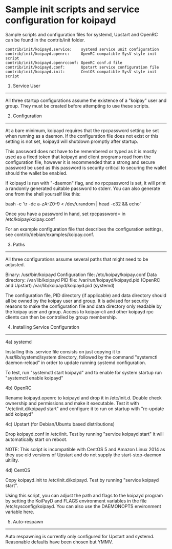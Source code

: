 Sample init scripts and service configuration for koipayd
==========================================================

Sample scripts and configuration files for systemd, Upstart and OpenRC
can be found in the contrib/init folder.

    contrib/init/koipayd.service:    systemd service unit configuration
    contrib/init/koipayd.openrc:     OpenRC compatible SysV style init script
    contrib/init/koipayd.openrcconf: OpenRC conf.d file
    contrib/init/koipayd.conf:       Upstart service configuration file
    contrib/init/koipayd.init:       CentOS compatible SysV style init script

1. Service User
---------------------------------

All three startup configurations assume the existence of a "koipay" user
and group.  They must be created before attempting to use these scripts.

2. Configuration
---------------------------------

At a bare minimum, koipayd requires that the rpcpassword setting be set
when running as a daemon.  If the configuration file does not exist or this
setting is not set, koipayd will shutdown promptly after startup.

This password does not have to be remembered or typed as it is mostly used
as a fixed token that koipayd and client programs read from the configuration
file, however it is recommended that a strong and secure password be used
as this password is security critical to securing the wallet should the
wallet be enabled.

If koipayd is run with "-daemon" flag, and no rpcpassword is set, it will
print a randomly generated suitable password to stderr.  You can also
generate one from the shell yourself like this:

bash -c 'tr -dc a-zA-Z0-9 < /dev/urandom | head -c32 && echo'

Once you have a password in hand, set rpcpassword= in /etc/koipay/koipay.conf

For an example configuration file that describes the configuration settings,
see contrib/debian/examples/koipay.conf.

3. Paths
---------------------------------

All three configurations assume several paths that might need to be adjusted.

Binary:              /usr/bin/koipayd
Configuration file:  /etc/koipay/koipay.conf
Data directory:      /var/lib/koipayd
PID file:            /var/run/koipayd/koipayd.pid (OpenRC and Upstart)
                     /var/lib/koipayd/koipayd.pid (systemd)

The configuration file, PID directory (if applicable) and data directory
should all be owned by the koipay user and group.  It is advised for security
reasons to make the configuration file and data directory only readable by the
koipay user and group.  Access to koipay-cli and other koipayd rpc clients
can then be controlled by group membership.

4. Installing Service Configuration
-----------------------------------

4a) systemd

Installing this .service file consists on just copying it to
/usr/lib/systemd/system directory, followed by the command
"systemctl daemon-reload" in order to update running systemd configuration.

To test, run "systemctl start koipayd" and to enable for system startup run
"systemctl enable koipayd"

4b) OpenRC

Rename koipayd.openrc to koipayd and drop it in /etc/init.d.  Double
check ownership and permissions and make it executable.  Test it with
"/etc/init.d/koipayd start" and configure it to run on startup with
"rc-update add koipayd"

4c) Upstart (for Debian/Ubuntu based distributions)

Drop koipayd.conf in /etc/init.  Test by running "service koipayd start"
it will automatically start on reboot.

NOTE: This script is incompatible with CentOS 5 and Amazon Linux 2014 as they
use old versions of Upstart and do not supply the start-stop-daemon uitility.

4d) CentOS

Copy koipayd.init to /etc/init.d/koipayd. Test by running "service koipayd start".

Using this script, you can adjust the path and flags to the koipayd program by
setting the KoiPayD and FLAGS environment variables in the file
/etc/sysconfig/koipayd. You can also use the DAEMONOPTS environment variable here.

5. Auto-respawn
-----------------------------------

Auto respawning is currently only configured for Upstart and systemd.
Reasonable defaults have been chosen but YMMV.
